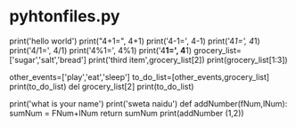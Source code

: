 # pyhtonfiles.py
print('hello world')
print("4+1=", 4+1)
print('4-1=', 4-1)
print('4*1=', 4*1)
print('4/1=', 4/1)
print('4%1=', 4%1)
print('4**1=', 4**1)
grocery_list=['sugar','salt','bread']
print('third item',grocery_list[2])
print(grocery_list[1:3])

other_events=['play','eat','sleep']
to_do_list=[other_events,grocery_list]
print(to_do_list)
del grocery_list[2]
print(to_do_list)

print('what is your name')
print('sweta naidu')
def addNumber(fNum,lNum):
    sumNum = FNum+lNum
    return sumNum
print(addNumber (1,2))
